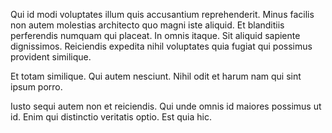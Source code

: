 Qui id modi voluptates illum quis accusantium reprehenderit. Minus facilis non autem molestias architecto quo magni iste aliquid. Et blanditiis perferendis numquam qui placeat. In omnis itaque. Sit aliquid sapiente dignissimos. Reiciendis expedita nihil voluptates quia fugiat qui possimus provident similique.
 Et totam similique. Qui autem nesciunt. Nihil odit et harum nam qui sint ipsum porro.
 Iusto sequi autem non et reiciendis. Qui unde omnis id maiores possimus ut id. Enim qui distinctio veritatis optio. Est quia hic.